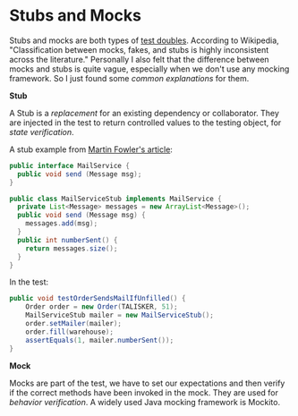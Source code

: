 # Stubs and Mocks

Stubs and mocks are both types of [test doubles](https://en.wikipedia.org/wiki/Test_double). According to Wikipedia, "Classification between mocks, fakes, and stubs is highly inconsistent across the literature." Personally I also felt that the difference between mocks and stubs is quite vague, especially when we don't use any mocking framework. So I just found some *common explanations* for them.

**Stub**

A Stub is a *replacement* for an existing dependency or collaborator. They are injected in the test to return controlled values to the testing object, for *state verification*.

A stub example from [Martin Fowler's article](https://martinfowler.com/articles/mocksArentStubs.html):

```java
public interface MailService {
  public void send (Message msg);
}

public class MailServiceStub implements MailService {
  private List<Message> messages = new ArrayList<Message>();
  public void send (Message msg) {
    messages.add(msg);
  }
  public int numberSent() {
    return messages.size();
  }
}
```

In the test:

```java
public void testOrderSendsMailIfUnfilled() {
    Order order = new Order(TALISKER, 51);
    MailServiceStub mailer = new MailServiceStub();
    order.setMailer(mailer);
    order.fill(warehouse);
    assertEquals(1, mailer.numberSent());
}
```

**Mock**

Mocks are part of the test, we have to set our expectations and then verify if the correct methods have been invoked in the mock. They are used for *behavior verification*. A widely used Java mocking framework is Mockito.
